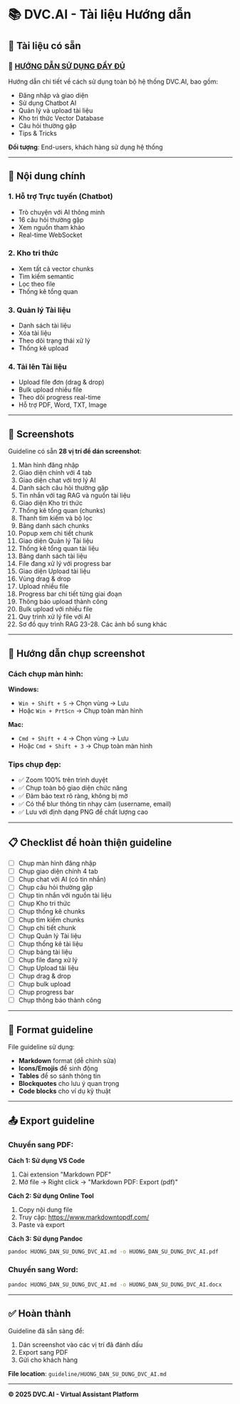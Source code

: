 # 📚 DVC.AI - Tài liệu Hướng dẫn

## 📖 Tài liệu có sẵn

### 📘 [HƯỚNG DẪN SỬ DỤNG ĐẦY ĐỦ](HUONG_DAN_SU_DUNG_DVC_AI.md)
Hướng dẫn chi tiết về cách sử dụng toàn bộ hệ thống DVC.AI, bao gồm:
- Đăng nhập và giao diện
- Sử dụng Chatbot AI
- Quản lý và upload tài liệu
- Kho tri thức Vector Database
- Câu hỏi thường gặp
- Tips & Tricks

**Đối tượng**: End-users, khách hàng sử dụng hệ thống

---

## 🎯 Nội dung chính

### 1. Hỗ trợ Trực tuyến (Chatbot)
- Trò chuyện với AI thông minh
- 16 câu hỏi thường gặp
- Xem nguồn tham khảo
- Real-time WebSocket

### 2. Kho tri thức
- Xem tất cả vector chunks
- Tìm kiếm semantic
- Lọc theo file
- Thống kê tổng quan

### 3. Quản lý Tài liệu
- Danh sách tài liệu
- Xóa tài liệu
- Theo dõi trạng thái xử lý
- Thống kê upload

### 4. Tải lên Tài liệu
- Upload file đơn (drag & drop)
- Bulk upload nhiều file
- Theo dõi progress real-time
- Hỗ trợ PDF, Word, TXT, Image

---

## 📸 Screenshots

Guideline có sẵn **28 vị trí để dán screenshot**:

1. Màn hình đăng nhập
2. Giao diện chính với 4 tab
3. Giao diện chat với trợ lý AI
4. Danh sách câu hỏi thường gặp
5. Tin nhắn với tag RAG và nguồn tài liệu
6. Giao diện Kho tri thức
7. Thống kê tổng quan (chunks)
8. Thanh tìm kiếm và bộ lọc
9. Bảng danh sách chunks
10. Popup xem chi tiết chunk
11. Giao diện Quản lý Tài liệu
12. Thống kê tổng quan tài liệu
13. Bảng danh sách tài liệu
14. File đang xử lý với progress bar
15. Giao diện Upload tài liệu
16. Vùng drag & drop
17. Upload nhiều file
18. Progress bar chi tiết từng giai đoạn
19. Thông báo upload thành công
20. Bulk upload với nhiều file
21. Quy trình xử lý file với AI
22. Sơ đồ quy trình RAG
23-28. Các ảnh bổ sung khác

---

## 🔧 Hướng dẫn chụp screenshot

### Cách chụp màn hình:

**Windows:**
- `Win + Shift + S` → Chọn vùng → Lưu
- Hoặc `Win + PrtScn` → Chụp toàn màn hình

**Mac:**
- `Cmd + Shift + 4` → Chọn vùng → Lưu
- Hoặc `Cmd + Shift + 3` → Chụp toàn màn hình

### Tips chụp đẹp:

- ✅ Zoom 100% trên trình duyệt
- ✅ Chụp toàn bộ giao diện chức năng
- ✅ Đảm bảo text rõ ràng, không bị mờ
- ✅ Có thể blur thông tin nhạy cảm (username, email)
- ✅ Lưu với định dạng PNG để chất lượng cao

---

## 📋 Checklist để hoàn thiện guideline

- [ ] Chụp màn hình đăng nhập
- [ ] Chụp giao diện chính 4 tab
- [ ] Chụp chat với AI (có tin nhắn)
- [ ] Chụp câu hỏi thường gặp
- [ ] Chụp tin nhắn với nguồn tài liệu
- [ ] Chụp Kho tri thức
- [ ] Chụp thống kê chunks
- [ ] Chụp tìm kiếm chunks
- [ ] Chụp chi tiết chunk
- [ ] Chụp Quản lý Tài liệu
- [ ] Chụp thống kê tài liệu
- [ ] Chụp bảng tài liệu
- [ ] Chụp file đang xử lý
- [ ] Chụp Upload tài liệu
- [ ] Chụp drag & drop
- [ ] Chụp bulk upload
- [ ] Chụp progress bar
- [ ] Chụp thông báo thành công

---

## 🎨 Format guideline

File guideline sử dụng:
- **Markdown** format (dễ chỉnh sửa)
- **Icons/Emojis** để sinh động
- **Tables** để so sánh thông tin
- **Blockquotes** cho lưu ý quan trọng
- **Code blocks** cho ví dụ kỹ thuật

---

## 📤 Export guideline

### Chuyển sang PDF:

**Cách 1: Sử dụng VS Code**
1. Cài extension "Markdown PDF"
2. Mở file → Right click → "Markdown PDF: Export (pdf)"

**Cách 2: Sử dụng Online Tool**
1. Copy nội dung file
2. Truy cập: https://www.markdowntopdf.com/
3. Paste và export

**Cách 3: Sử dụng Pandoc**
```bash
pandoc HUONG_DAN_SU_DUNG_DVC_AI.md -o HUONG_DAN_SU_DUNG_DVC_AI.pdf
```

### Chuyển sang Word:

```bash
pandoc HUONG_DAN_SU_DUNG_DVC_AI.md -o HUONG_DAN_SU_DUNG_DVC_AI.docx
```

---

## ✅ Hoàn thành

Guideline đã sẵn sàng để:
1. Dán screenshot vào các vị trí đã đánh dấu
2. Export sang PDF
3. Gửi cho khách hàng

**File location**: `guideline/HUONG_DAN_SU_DUNG_DVC_AI.md`

---

**© 2025 DVC.AI - Virtual Assistant Platform**

